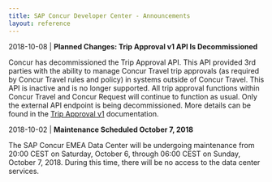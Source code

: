 ```yaml
---
title: SAP Concur Developer Center - Announcements
layout: reference
---
```


2018-10-08 | **Planned Changes: Trip Approval v1 API Is Decommissioned**

Concur has decommissioned the Trip Approval API. This API provided 3rd parties with the ability to manage Concur Travel trip approvals (as required by Concur Travel rules and policy) in systems outside of Concur Travel. This API is inactive and is no longer supported. All trip approval functions within Concur Travel and Concur Request will continue to function as usual.  Only the external API endpoint is being decommissioned. More details can be found in the [Trip Approval v1](/api-reference/travel/trip-approval/v1.trip-approval-resource.html) documentation.

2018-10-02 | **Maintenance Scheduled October 7, 2018**

The SAP Concur EMEA Data Center will be undergoing maintenance from 20:00 CEST on Saturday, October 6, through 06:00 CEST on Sunday, October 7, 2018. During this time, there will be no access to the data center services.
